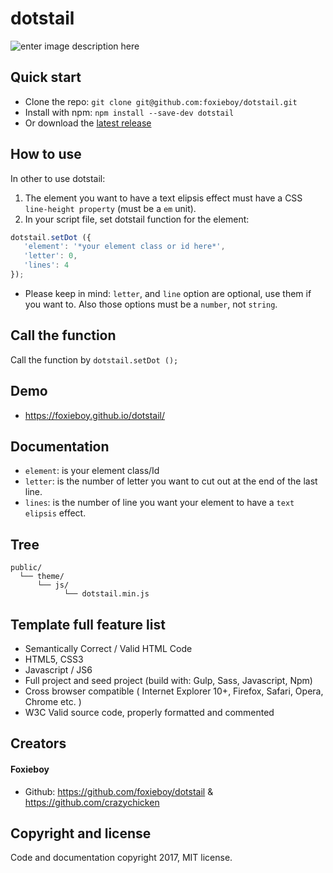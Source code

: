 # dotstail

![enter image description here](http://i.imgur.com/Lhvjbuo.png)

## Quick start
* Clone the repo: `git clone git@github.com:foxieboy/dotstail.git`
* Install with npm: `npm install --save-dev dotstail`
* Or download the [latest release](https://github.com//foxieboy/dotstail/archive/master.zip)

## How to use
In other to use dotstail:
1. The element you want to have a text elipsis effect must have a CSS `line-height property` (must be a `em` unit).
2. In your script file, set dotstail function for the element:
```javascript
dotstail.setDot ({  
   'element': '*your element class or id here*',  
   'letter': 0,  
   'lines': 4  
});
```
* Please keep in mind: `letter`, and `line` option are optional, use them if you want to. Also those options must be a `number`, not `string`.

## Call the function
Call the function by `dotstail.setDot ();`

## Demo
* https://foxieboy.github.io/dotstail/

## Documentation
* `element`: is your element class/Id
* `letter`: is the number of letter you want to cut out at the end of the last line.
* `lines`: is the number of line you want your element to have a `text elipsis` effect.

## Tree
```
public/
  └── theme/
      └── js/
            └── dotstail.min.js
```
## Template full feature list

* Semantically Correct / Valid HTML Code
* HTML5, CSS3
* Javascript / JS6
* Full project and seed project (build with: Gulp, Sass, Javascript, Npm)
* Cross browser compatible ( Internet Explorer 10+, Firefox, Safari, Opera, Chrome etc. )
* W3C Valid source code, properly formatted and commented

## Creators

#### Foxieboy
* Github:   https://github.com/foxieboy/dotstail & https://github.com/crazychicken


## Copyright and license

Code and documentation copyright 2017, MIT license.
